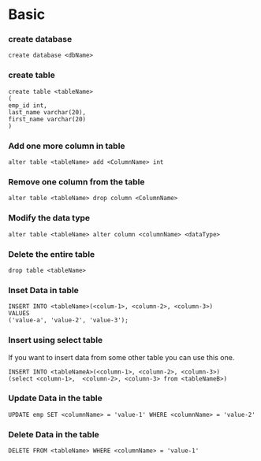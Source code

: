 # Basic

### create database
    create database <dbName>

### create table

    create table <tableName>
    (
    emp_id int,
    last_name varchar(20),
    first_name varchar(20)
    )

### Add one more column in table

    alter table <tableName> add <ColumnName> int

### Remove one column from the table

    alter table <tableName> drop column <ColumnName>

### Modify the data type

    alter table <tableName> alter column <columnName> <dataType>

### Delete the entire table

    drop table <tableName>

### Inset Data in table
    INSERT INTO <tableName>(<colum-1>, <column-2>, <column-3>)
    VALUES
    ('value-a', 'value-2', 'value-3');

### Insert using select table
If you want to insert data from some other table you can use this one.

    INSERT INTO <tableNameA>(<column-1>, <column-2>, <column-3>)
    (select <column-1>,  <column-2>, <column-3> from <tableNameB>)

### Update Data in the table
    UPDATE emp SET <columnName> = 'value-1' WHERE <columnName> = 'value-2'

### Delete Data in the table
    DELETE FROM <tableName> WHERE <columnName> = 'value-1'

